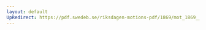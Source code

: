 ```yaml
---
layout: default
UpRedirect: https://pdf.swedeb.se/riksdagen-motions-pdf/1869/mot_1869__ak__00141/mot_1869__ak__00141_001.pdf
---
```

